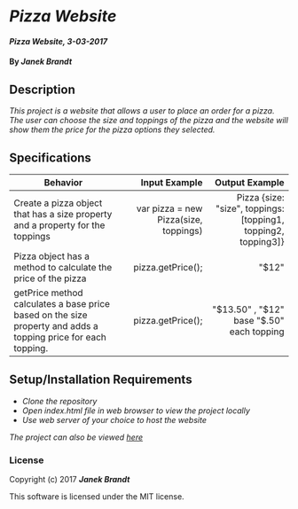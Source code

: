 # _Pizza Website_

#### _Pizza Website, 3-03-2017_

#### By _**Janek Brandt**_

## Description
_This project is a website that allows a user to place an order for a pizza. The user can choose the size and toppings of the pizza and the website will show them the price for the pizza options they selected._


## Specifications

| Behavior                   | Input Example     | Output Example    |
| -------------------------- | -----------------:| -----------------:|
| Create a pizza object that has a size property and a property for the toppings | var pizza = new Pizza(size, toppings) | Pizza {size: "size", toppings: [topping1, topping2, topping3]} |
| Pizza object has a method to calculate the price of the pizza | pizza.getPrice(); | "$12" |
| getPrice method calculates a base price based on the size property and adds a topping price for each topping. | pizza.getPrice(); | "$13.50" , "$12" base "$.50" each topping |


## Setup/Installation Requirements

* _Clone the repository_
* _Open index.html file in web browser to view the project locally_
* _Use web server of your choice to host the website_

_The project can also be viewed [here](http://janek-b.github.io/pizza-site)_

### License

Copyright (c) 2017 **_Janek Brandt_**

This software is licensed under the MIT license.
